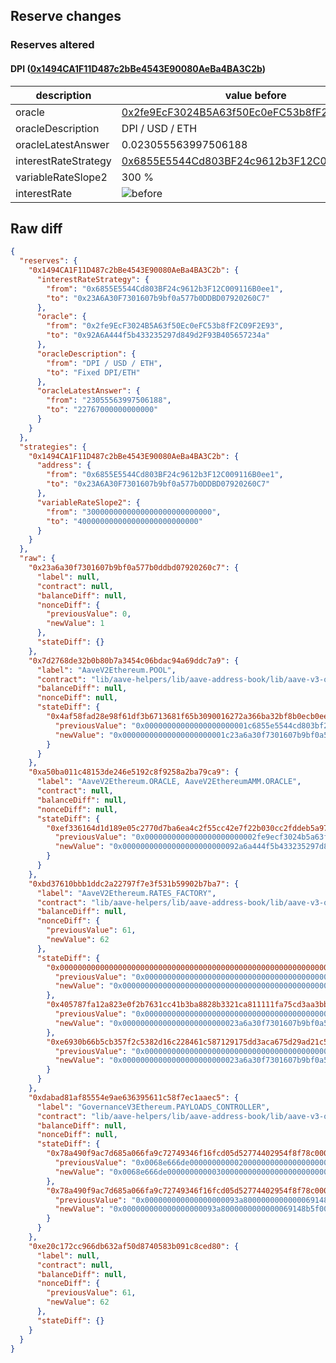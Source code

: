 ## Reserve changes

### Reserves altered

#### DPI ([0x1494CA1F11D487c2bBe4543E90080AeBa4BA3C2b](https://etherscan.io/address/0x1494CA1F11D487c2bBe4543E90080AeBa4BA3C2b))

| description | value before | value after |
| --- | --- | --- |
| oracle | [0x2fe9EcF3024B5A63f50Ec0eFC53b8fF2C09F2E93](https://etherscan.io/address/0x2fe9EcF3024B5A63f50Ec0eFC53b8fF2C09F2E93) | [0x92A6A444f5b433235297d849d2F93B405657234a](https://etherscan.io/address/0x92A6A444f5b433235297d849d2F93B405657234a) |
| oracleDescription | DPI / USD / ETH | Fixed DPI/ETH |
| oracleLatestAnswer | 0.023055563997506188 | 0.022767 |
| interestRateStrategy | [0x6855E5544Cd803BF24c9612b3F12C009116B0ee1](https://etherscan.io/address/0x6855E5544Cd803BF24c9612b3F12C009116B0ee1) | [0x23A6A30F7301607b9bf0a577b0DDBD07920260C7](https://etherscan.io/address/0x23A6A30F7301607b9bf0a577b0DDBD07920260C7) |
| variableRateSlope2 | 300 % | 40 % |
| interestRate | ![before](https://dash.onaave.com/api/static?variableRateSlope1=0&variableRateSlope2=3000000000000000000000000000&optimalUsageRatio=450000000000000000000000000&baseVariableBorrowRate=200000000000000000000000000&maxVariableBorrowRate=undefined) | ![after](https://dash.onaave.com/api/static?variableRateSlope1=0&variableRateSlope2=400000000000000000000000000&optimalUsageRatio=450000000000000000000000000&baseVariableBorrowRate=200000000000000000000000000&maxVariableBorrowRate=undefined) |

## Raw diff

```json
{
  "reserves": {
    "0x1494CA1F11D487c2bBe4543E90080AeBa4BA3C2b": {
      "interestRateStrategy": {
        "from": "0x6855E5544Cd803BF24c9612b3F12C009116B0ee1",
        "to": "0x23A6A30F7301607b9bf0a577b0DDBD07920260C7"
      },
      "oracle": {
        "from": "0x2fe9EcF3024B5A63f50Ec0eFC53b8fF2C09F2E93",
        "to": "0x92A6A444f5b433235297d849d2F93B405657234a"
      },
      "oracleDescription": {
        "from": "DPI / USD / ETH",
        "to": "Fixed DPI/ETH"
      },
      "oracleLatestAnswer": {
        "from": "23055563997506188",
        "to": "22767000000000000"
      }
    }
  },
  "strategies": {
    "0x1494CA1F11D487c2bBe4543E90080AeBa4BA3C2b": {
      "address": {
        "from": "0x6855E5544Cd803BF24c9612b3F12C009116B0ee1",
        "to": "0x23A6A30F7301607b9bf0a577b0DDBD07920260C7"
      },
      "variableRateSlope2": {
        "from": "3000000000000000000000000000",
        "to": "400000000000000000000000000"
      }
    }
  },
  "raw": {
    "0x23a6a30f7301607b9bf0a577b0ddbd07920260c7": {
      "label": null,
      "contract": null,
      "balanceDiff": null,
      "nonceDiff": {
        "previousValue": 0,
        "newValue": 1
      },
      "stateDiff": {}
    },
    "0x7d2768de32b0b80b7a3454c06bdac94a69ddc7a9": {
      "label": "AaveV2Ethereum.POOL",
      "contract": "lib/aave-helpers/lib/aave-address-book/lib/aave-v3-origin/lib/solidity-utils/lib/openzeppelin-contracts-upgradeable/lib/openzeppelin-contracts/contracts/proxy/transparent/TransparentUpgradeableProxy.sol:TransparentUpgradeableProxy",
      "balanceDiff": null,
      "nonceDiff": null,
      "stateDiff": {
        "0x4af58fad28e98f61df3b6713681f65b3090016272a366ba32bf8b0ecb0ee2ed8": {
          "previousValue": "0x00000000000000000000001c6855e5544cd803bf24c9612b3f12c009116b0ee1",
          "newValue": "0x00000000000000000000001c23a6a30f7301607b9bf0a577b0ddbd07920260c7"
        }
      }
    },
    "0xa50ba011c48153de246e5192c8f9258a2ba79ca9": {
      "label": "AaveV2Ethereum.ORACLE, AaveV2EthereumAMM.ORACLE",
      "contract": null,
      "balanceDiff": null,
      "nonceDiff": null,
      "stateDiff": {
        "0xef336164d1d189e05c2770d7ba6ea4c2f55cc42e7f22b030cc2fddeb5a97f468": {
          "previousValue": "0x0000000000000000000000002fe9ecf3024b5a63f50ec0efc53b8ff2c09f2e93",
          "newValue": "0x00000000000000000000000092a6a444f5b433235297d849d2f93b405657234a"
        }
      }
    },
    "0xbd37610bbb1ddc2a22797f7e3f531b59902b7ba7": {
      "label": "AaveV2Ethereum.RATES_FACTORY",
      "contract": "lib/aave-helpers/lib/aave-address-book/lib/aave-v3-origin/lib/solidity-utils/lib/openzeppelin-contracts-upgradeable/lib/openzeppelin-contracts/contracts/proxy/transparent/TransparentUpgradeableProxy.sol:TransparentUpgradeableProxy",
      "balanceDiff": null,
      "nonceDiff": {
        "previousValue": 61,
        "newValue": 62
      },
      "stateDiff": {
        "0x0000000000000000000000000000000000000000000000000000000000000002": {
          "previousValue": "0x000000000000000000000000000000000000000000000000000000000000003c",
          "newValue": "0x000000000000000000000000000000000000000000000000000000000000003d"
        },
        "0x405787fa12a823e0f2b7631cc41b3ba8828b3321ca811111fa75cd3aa3bb5b0a": {
          "previousValue": "0x0000000000000000000000000000000000000000000000000000000000000000",
          "newValue": "0x00000000000000000000000023a6a30f7301607b9bf0a577b0ddbd07920260c7"
        },
        "0xe6930b66b5cb357f2c5382d16c228461c587129175dd3aca675d29ad21c5016f": {
          "previousValue": "0x0000000000000000000000000000000000000000000000000000000000000000",
          "newValue": "0x00000000000000000000000023a6a30f7301607b9bf0a577b0ddbd07920260c7"
        }
      }
    },
    "0xdabad81af85554e9ae636395611c58f7ec1aaec5": {
      "label": "GovernanceV3Ethereum.PAYLOADS_CONTROLLER",
      "contract": "lib/aave-helpers/lib/aave-address-book/lib/aave-v3-origin/lib/solidity-utils/lib/openzeppelin-contracts-upgradeable/lib/openzeppelin-contracts/contracts/proxy/transparent/TransparentUpgradeableProxy.sol:TransparentUpgradeableProxy",
      "balanceDiff": null,
      "nonceDiff": null,
      "stateDiff": {
        "0x78a490f9ac7d685a066fa9c72749346f16fcd05d52774402954f8f78c000cd3d": {
          "previousValue": "0x0068e666de000000000002000000000000000000000000000000000000000000",
          "newValue": "0x0068e666de000000000003000000000000000000000000000000000000000000"
        },
        "0x78a490f9ac7d685a066fa9c72749346f16fcd05d52774402954f8f78c000cd3e": {
          "previousValue": "0x000000000000000000093a8000000000000069148b5f00000000000000000000",
          "newValue": "0x000000000000000000093a8000000000000069148b5f00000000000068e666df"
        }
      }
    },
    "0xe20c172cc966db632af50d8740583b091c8ced80": {
      "label": null,
      "contract": null,
      "balanceDiff": null,
      "nonceDiff": {
        "previousValue": 61,
        "newValue": 62
      },
      "stateDiff": {}
    }
  }
}
```